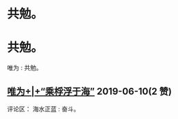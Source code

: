 # 共勉。

# 共勉。

唯为 : 共勉。

## [唯为](https://mp.weixin.qq.com/s/o5kS6a5MncJoKP7_AD2IMQ)[+|+“](https://mp.weixin.qq.com/s/o5kS6a5MncJoKP7_AD2IMQ)[乘桴浮于海](https://mp.weixin.qq.com/s/o5kS6a5MncJoKP7_AD2IMQ)[”](https://mp.weixin.qq.com/s/o5kS6a5MncJoKP7_AD2IMQ) 2019-06-10(2 赞)

评论区： 海水正蓝 : 奋斗。